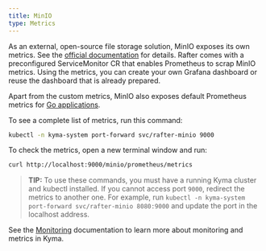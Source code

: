```yaml
---
title: MinIO
type: Metrics
---
```


As an external, open-source file storage solution, MinIO exposes its own metrics. See the [official documentation](https://github.com/minio/minio/tree/master/docs/metrics) for details. Rafter comes with a preconfigured ServiceMonitor CR that enables Prometheus to scrap MinIO metrics. Using the metrics, you can create your own Grafana dashboard or reuse the dashboard that is already prepared.

Apart from the custom metrics, MinIO also exposes default Prometheus metrics for [Go applications](https://prometheus.io/docs/guides/go-application/).

To see a complete list of metrics, run this command:

```bash
kubectl -n kyma-system port-forward svc/rafter-minio 9000
```

To check the metrics, open a new terminal window and run:

```bash
curl http://localhost:9000/minio/prometheus/metrics
```

> **TIP:** To use these commands, you must have a running Kyma cluster and kubectl installed. If you cannot access port `9000`, redirect the metrics to another one. For example, run `kubectl -n kyma-system port-forward svc/rafter-minio 8080:9000` and update the port in the localhost address.

See the [Monitoring](https://kyma-project.io/docs/components/monitoring/) documentation to learn more about monitoring and metrics in Kyma.
